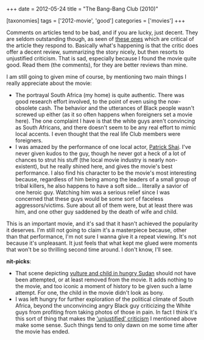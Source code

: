 +++
date = 2012-05-24
title = "The Bang-Bang Club (2010)"

[taxonomies]
tags = ['2012-movie', 'good']
categories = ['movies']
+++

Comments on articles tend to be bad, and if you are lucky, just decent.
They are seldom outstanding though, as seen of [these ones] which are
critical of the article they respond to. Basically what\'s happening is
that the critic does offer a decent review, summarizing the story
nicely, but then resorts to unjustified criticism. That is sad,
especially because I found the movie quite good. Read them (the
comments), for they are better reviews than mine.

I am still going to given mine of course, by mentioning two main things
I really appreciate about the movie:

-   The portrayal South Africa (my home) is quite authentic. There was
    good research effort involved, to the point of even using the
    now-obsolete cash. The behavior and the utterances of Black people
    wasn\'t screwed up either (as it so often happens when foreigners
    set a movie here). The one complaint I have is that the white guys
    aren\'t convincing as South Africans, and there doesn\'t seem to be
    any real effort to mimic local accents. I even thought that the real
    life Club members were foreigners.
-   I was amazed by the performance of one local actor, [Patrick Shai].
    I\'ve never given kudos to the guy, though he never got a heck of a
    lot of chances to strut his stuff (the local movie industry is
    nearly non-existent), but he really shined here, and gives the
    movie\'s best performance. I also find his character to be the
    movie\'s most interesting because, regardless of him being among the
    leaders of a small group of tribal killers, he also happens to have
    a soft side\... literally a savior of one heroic guy. Watching him
    was a serious relief since I was concerned that these guys would be
    some sort of faceless aggressors/victims. Sure about all of them
    were, but at least there was him, and one other guy saddened by the
    death of wife and child.

This is an important movie, and it\'s sad that it hasn\'t achieved the
popularity it deserves. I\'m still not going to claim it\'s a
masterpiece because, other than that performance, I\'m not sure I wanna
give it a repeat viewing. It\'s not because it\'s unpleasant. It just
feels that what kept me glued were moments that won\'t be so thrilling
second time around. I don\'t know, I\'ll see.

**nit-picks**:

-   That scene depicting [vulture and child in hungry Sudan] should not
    have been attempted, or at least removed from the movie. It adds
    nothing to the movie, and too iconic a moment of history to be given
    such a lame attempt. For one, the child in the movie didn\'t look as
    bony.
-   I was left hungry for further exploration of the political climate
    of South Africa, beyond the unconvincing angry Black guy criticizing
    the White guys from profiting from taking photos of those in pain.
    In fact I think it\'s this sort of thing that makes the
    [\'unjustified\' criticism] I mentioned above make some sense. Such
    things tend to only dawn on me some time after the movie has ended.

  [these ones]: http://www.theglobeandmail.com/news/arts/movies/the-bang-bang-club-fizzles-with-compromises/article2011622/comments/
  [Patrick Shai]: https://www.google.co.za/search?q=patrick+shai
  [vulture and child in hungry Sudan]: http://iconicphotos.wordpress.com/2009/08/12/vulture-stalking-a-child/
  [\'unjustified\' criticism]: http://www.theglobeandmail.com/news/arts/movies/the-bang-bang-club-fizzles-with-compromises/article2011622/
